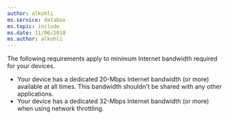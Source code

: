 ```yaml
---
author: alkohli
ms.service: databox  
ms.topic: include
ms.date: 11/06/2018
ms.author: alkohli
---
```


The following requirements apply to minimum Internet bandwidth required for your devices.

- Your device has a dedicated 20-Mbps Internet bandwidth (or more) available at all times. This bandwidth shouldn't be shared with any other applications.
- Your device has a dedicated 32-Mbps Internet bandwidth (or more) when using network throttling.
